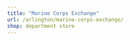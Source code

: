 ```yaml
---
title: "Marine Corps Exchange"
url: /arlington/marine-corps-exchange/
shop: department store
---
```

